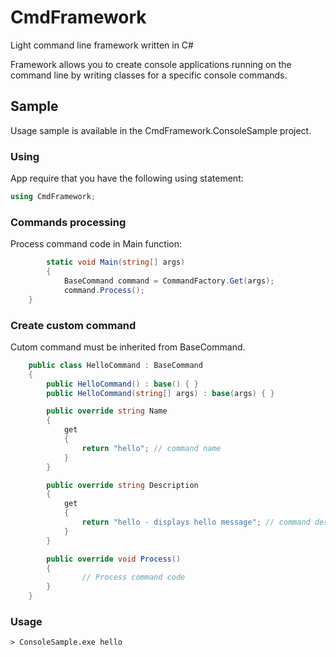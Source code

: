 # CmdFramework
Light command line framework written in C#

Framework allows you to create console applications running on the command line by writing classes for a specific console commands. 

## Sample
Usage sample is available in the CmdFramework.ConsoleSample project.

### Using
App require that you have the following using statement:
```cs
using CmdFramework;
```

### Commands processing
Process command code in Main function:
```cs
		static void Main(string[] args)
		{
			BaseCommand command = CommandFactory.Get(args);
			command.Process();
    }
```

### Create custom command
Cutom command must be inherited from BaseCommand. 
```cs
	public class HelloCommand : BaseCommand
	{
		public HelloCommand() : base() { }
		public HelloCommand(string[] args) : base(args)	{ }

		public override string Name
		{
			get
			{
				return "hello"; // command name
			}
		}

		public override string Description
		{
			get
			{
				return "hello - displays hello message"; // command description
			}
		}

		public override void Process()
		{
				// Process command code 
		}
	}
```

### Usage
```
> ConsoleSample.exe hello
```

